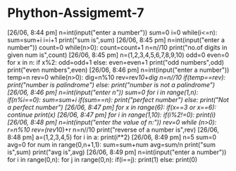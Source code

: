 # Phython-Assigmemt-7 


[26/06, 8:44 pm]  n=int(input("enter a number"))
sum=0
i=0
while(i<=n):
	sum=sum+i
	i=i+1
print("sum is",sum)
[26/06, 8:45 pm] n=int(input("enter a number"))
count=0
while(n>0):
	count=count+1
	n=n//10
print("no.of digits in given num is",count)
[26/06, 8:45 pm]  n=(1,2,3,4,5,6,7,8,9,10)
odd=0
even=0
for x in n:
	if x%2:
		odd=odd+1
	else:
		even=even+1
print("odd numbers",odd)
print("even numbers",even)
[26/06, 8:46 pm]  n=int(input("enter a number"))
temp=n
rev=0
while(n>0):
	dig=n%10
	rev=rev*10+dig
	n=n//10
if(temp==rev):
		print("number is palindrome")
else:
		print("number is not a palindrome")
[26/06, 8:46 pm] n=int(input("enter n"))
sum=0
for i in range(1,n):
	if(n%i==0):
		sum=sum+i
if(sum==n):
	print("perfect number")
else:
	print("Not a perfect number")
[26/06, 8:47 pm]  for x in range(6):
	if(x==3 or x==6):
		continue
	print(x)
[26/06, 8:47 pm] for i in range(1,10):
	if(i%2!=0):
		print(i)
[26/06, 8:48 pm]  n=int(input("enter the value of n:"))
rev=0
while (n>0):
	r=n%10
	rev=(rev*10)+r
	n=n//10	
print("reverse of a number is",rev)
[26/06, 8:48 pm]  a=(1,2,3,4,5)
for i in a:
	print(i**2)
[26/06, 8:49 pm]  n=5
sum=0
avg=0
for num in range(0,n+1,1):
	sum=sum+num
	avg=sum/n
print("sum is",sum)
print("avg is",avg)
[26/06, 8:49 pm]  n=int(input("enter a number"))
for i in range(0,n):
	for j in range(0,n):
		if(i==j):
			print(1)
		else:
			print(0)
